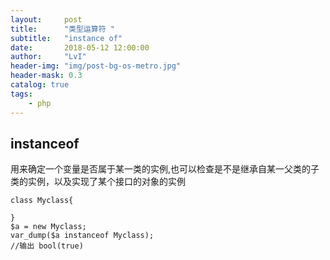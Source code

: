 ```yaml
---
layout:     post
title:      "类型运算符 "
subtitle:   "instance of"
date:       2018-05-12 12:00:00
author:     "LvI"
header-img: "img/post-bg-os-metro.jpg"
header-mask: 0.3
catalog: true
tags:
    - php
---
```

## instanceof

用来确定一个变量是否属于某一类的实例,也可以检查是不是继承自某一父类的子类的实例，以及实现了某个接口的对象的实例

```
class Myclass{

}
$a = new Myclass;
var_dump($a instanceof Myclass);
//输出 bool(true)
```


